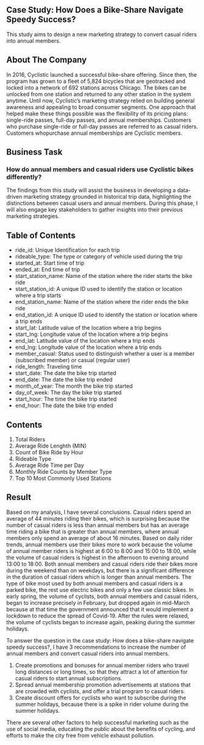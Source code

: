 ## Case Study: How Does a Bike-Share Navigate Speedy Success?
This study aims to design a new marketing strategy to convert casual riders into annual members.
## About The Company
In 2016, Cyclistic launched a successful bike-share offering. Since then, the program has grown to a fleet of 5,824 bicycles that are geotracked and locked into a network of 692 stations across Chicago. The bikes can be unlocked from one station and returned to any other station in the system anytime. Until now, Cyclistic’s marketing strategy relied on building general awareness and appealing to broad consumer segments. One approach that helped make these things possible was the flexibility of its pricing plans: single-ride passes, full-day passes, and annual memberships. Customers who purchase single-ride or full-day passes are referred to as casual riders. Customers whopurchase annual memberships are Cyclistic members.
## Business Task
### How do annual members and casual riders use Cyclistic bikes differently?
The findings from this study will assist the business in developing a data-driven marketing strategy grounded in historical trip data, highlighting the distinctions between casual users and annual members. During this phase, I will also engage key stakeholders to gather insights into their previous marketing strategies.
## Table of Contents
* ride_id: Unique Identification for each trip
* rideable_type: The type or category of vehicle used during the trip
* started_at: Start time of trip
* ended_at: End time of trip
* start_station_name: Name of the station where the rider starts the bike ride
* start_station_id: A unique ID used to identify the station or location where a trip starts
* end_station_name: Name of the station where the rider ends the bike ride
* end_station_id: A unique ID used to identify the station or location where a trip ends
* start_lat: Latitude value of the location where a trip begins
* start_lng: Longitude value of the location where a trip begins
* end_lat: Latitude value of the location where a trip ends
* end_lng: Longitude value of the location where a trip ends
* member_casual: Status used to distinguish whether a user is a member (subscribed member) or casual (regular user)
* ride_length: Traveling time
* start_date: The date the bike trip started
* end_date: The date the bike trip ended
* month_of_year: The month the bike trip started
* day_of_week: The day the bike trip started
* start_hour: The time the bike trip started
* end_hour: The date the bike trip ended
## Contents
1. Total Riders
2. Average Ride Lenghth (MIN)
3. Count of Bike Ride by Hour
4. Rideable Type
5. Average Ride Time per Day
6. Monthly Ride Counts by Member Type
7. Top 10 Most Commonly Used Stations
## Result
Based on my analysis, I have several conclusions. Casual riders spend an average of 44 minutes riding their bikes, which is surprising because the number of casual riders is less than annual members but has an average time riding a bike that is greater than annual members, where annual members only spend an average of about 16 minutes. Based on daily rider trends, annual members use their bikes more to work because the volume of annual member riders is highest at 6:00 to 8:00 and 15:00 to 18:00, while the volume of casual riders is highest in the afternoon to evening around 13:00 to 18:00. Both annual members and casual riders ride their bikes more during the weekend than on weekdays, but there is a significant difference in the duration of casual riders which is longer than annual members. The type of bike most used by both annual members and casual riders is a parked bike, the rest use electric bikes and only a few use classic bikes. In early spring, the volume of cyclists, both annual members and casual riders, began to increase precisely in February, but dropped again in mid-March because at that time the government announced that it would implement a lockdown to reduce the spread of Covid-19. After the rules were relaxed, the volume of cyclists began to increase again, peaking during the summer holidays.

To answer the question in the case study: How does a bike-share navigate speedy success?, I have 3 recommendations to increase the number of annual members and convert casual riders into annual members.

1. Create promotions and bonuses for annual member riders who travel long distances or long times, so that they attract a lot of attention for casual riders to start annual subscriptions.
2. Spread annual membership promotion advertisements at stations that are crowded with cyclists, and offer a trial program to casual riders.
3. Create discount offers for cyclists who want to subscribe during the summer holidays, because there is a spike in rider volume during the summer holidays.

There are several other factors to help successful marketing such as the use of social media, educating the public about the benefits of cycling, and efforts to make the city free from vehicle exhaust pollution.

